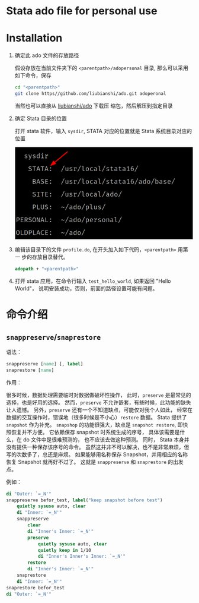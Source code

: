 # Stata ado file for personal use

# Installation

1. 确定此 ado 文件的存放路径

    假设存放在当前文件夹下的 `<parentpath>/adopersonal` 目录, 那么可以采用如下命令，保存

    ```bash
    cd "<parentpath>"
    git clone https//github.com/liubianshi/ado.git adoperonal
    ```

    当然也可以直接从 [liubianshi/ado](https//github.com/liubianshi/ado) 下载压
    缩包，然后解压到指定目录

2. 确定 Stata 目录的位置

    打开 stata 软件，输入 `sysdir`, STATA 对应的位置就是 Stata 系统目录对应的位置

    ![stata-sys-dir](img/stata-dir.png)

3. 编辑该目录下的文件 `profile.do`, 在开头加入如下代码，`<parentpath>` 用第一
   步的存放目录替代。

    ```stata
    adopath + "<parentpath>"
    ```

4. 打开 stata 应用，在命令行输入 `test_hello_world`, 如果返回 "Hello World"，
   说明安装成功，否则，前面的路径设置可能有问题。


# 命令介绍

## `snappreserve`/`snaprestore`

语法：

```stata
snappreserve [name] [, label]
snaprestore [name]
```

作用：

很多时候，数据处理需要临时对数据做破坏性操作，
此时，`preserve` 是最常见的选择，也是好用的选择。
然而，`preserve` 不允许嵌套，有些时候，此功能的缺失让人遗憾。
另外，`preserve` 还有一个不知道缺点，可能仅对我个人如此，
经常在数据的交互操作时，错误地（很多时候是不小心）`restore` 数据。
Stata 提供了 `snapshot` 作为补充。
`snapshop` 的功能很强大，缺点是 `snapshot restore`, 即快照恢复并不方便。
它依赖保存 snapshot 时系统生成的序号，
具体该需要是什么，在 do 文件中是很难预测的，
也不应该去做这种预测。
同时， Stata 本身并没有提供一种保存该序号的命令。
虽然这并非不可以解决，也不是非常麻烦，但写的次数多了，总还是麻烦。
如果能够用名称保存 Snapshot，并用相应的名称恢复 Snapshot 就再好不过了。
这就是 `snappreserve` 和 `snaprestore` 的出发点。

例如：

```stata
di "Outer: `=_N'"
snappreserve befor_test, label("keep snapshot before test")
    quietly sysuse auto, clear
    di "Inner: `=_N'"
    snappreserve
        clear
        di "Inner's Inner: `=_N'"
        preserve
            quietly sysuse auto, clear
            quietly keep in 1/10
            di "Inner's Inner's Inner: `=_N'"
        restore
        di "Inner's Inner: `=_N'"
    snaprestore
    di "Inner: `=_N'"
snaprestore befor_test
di "Outer: `=_N'"
```







